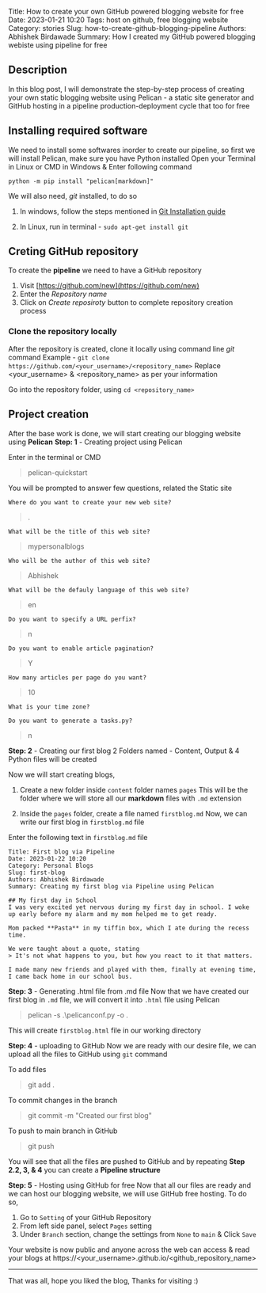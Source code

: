 Title: How to create your own GitHub powered blogging website for free
Date: 2023-01-21 10:20
Tags: host on github, free blogging website
Category: stories
Slug: how-to-create-github-blogging-pipeline
Authors: Abhishek Birdawade
Summary: How I created my GitHub powered blogging webiste using pipeline for free

## Description

In this blog post, I will demonstrate the step-by-step process of creating your own static blogging website using Pelican - a static site generator and GitHub hosting in a pipeline production-deployment cycle that too for free

## Installing required software

We need to install some softwares inorder to create our pipeline, so first we will install Pelican, make sure you have Python installed
Open your Terminal in Linux or  CMD in Windows & Enter following command

`python -m pip install "pelican[markdown]"`

We will also need, *git* installed, to do so 
1. In windows, follow the steps mentioned in [Git Installation guide]("https://www.atlassian.com/git/tutorials/install-git#windows") 

2. In Linux, run in terminal - `sudo apt-get install git`

## Creting GitHub repository

To create the **pipeline** we need to have a GitHub repository
1. Visit  [https://github.com/new](https://github.com/new)
2. Enter the *Repository name*
3. Click on *Create reposiroty* button to complete repository creation process

### Clone the repository locally

After the repository is created, clone it locally using command line *git* command
Example - `git clone https://github.com/<your_username>/<repository_name>`
    Replace <your_username> & <repository_name> as per your information

Go into the repository folder, using `cd <repository_name>`

## Project creation

After the base work is done, we will start creating our blogging website using **Pelican**
**Step: 1** - Creating project using Pelican

Enter in the terminal or CMD
> pelican-quickstart

You will be prompted to answer few questions, related the Static site

`Where do you want to create your new web site?`
> .
 
`What will be the title of this web site?`
> mypersonalblogs

`Who will be the author of this web site?`
> Abhishek

`What will be the defauly language of this web site?`
> en

`Do you want to specify a URL perfix?`
> n

`Do you want to enable article pagination?`
> Y

`How many articles per page do you want?`
> 10

`What is your time zone?`
> 

`Do you want to generate a tasks.py?`
> n

**Step: 2** - Creating our first blog
2 Folders named - Content, Output & 4 Python files will be created

Now we will start creating blogs, 
1. Create a new folder inside `content` folder names `pages`
This will be the folder where we will store all our **markdown** files with `.md` extension

2. Inside the `pages` folder, create a file named `firstblog.md`
Now, we can write our first blog in `firstblog.md` file

Enter the following text in `firstblog.md` file
```
Title: First blog via Pipeline
Date: 2023-01-22 10:20
Category: Personal Blogs
Slug: first-blog
Authors: Abhishek Birdawade
Summary: Creating my first blog via Pipeline using Pelican 

## My first day in School
I was very excited yet nervous during my first day in school. I woke up early before my alarm and my mom helped me to get ready.

Mom packed **Pasta** in my tiffin box, which I ate during the recess time.

We were taught about a quote, stating 
> It's not what happens to you, but how you react to it that matters.

I made many new friends and played with them, finally at evening time, I came back home in our school bus.
```

**Step: 3** - Generating .html file from .md file
Now that we have created our first blog in `.md` file, we will convert it into `.html` file using Pelican

> pelican -s .\pelicanconf.py -o .

This will create `firstblog.html` file in our working directory


**Step: 4** - uploading to GitHub
Now we are ready with our desire file, we can upload all the files to GitHub using `git` command

To add files 
> git add .

To commit changes in the branch
> git commit -m "Created our first blog"

To push to main branch in GitHub
> git push

You will see that all the files are pushed to GitHub and by repeating **Step 2.2, 3, & 4** you can create a **Pipeline structure**

**Step: 5** - Hosting using GitHub for free
Now that all our files are ready and we can host our blogging website, we will use GitHub free hosting. To do so, 

1. Go to `Setting` of your GitHub Repository
2. From left side panel, select `Pages` setting
3. Under `Branch` section, change the settings from `None` to `main` & Click `Save`

Your website is now public and anyone across the web can access & read your blogs at https://<your_username>.github.io/<github_repository_name>

--- 

That was all, hope you liked the blog, Thanks for visiting :)
